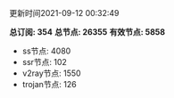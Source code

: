 更新时间2021-09-12 00:32:49

**总订阅: 354**
**总节点: 26355**
**有效节点: 5858**
- ss节点: 4080
- ssr节点: 102
- v2ray节点: 1550
- trojan节点: 126
